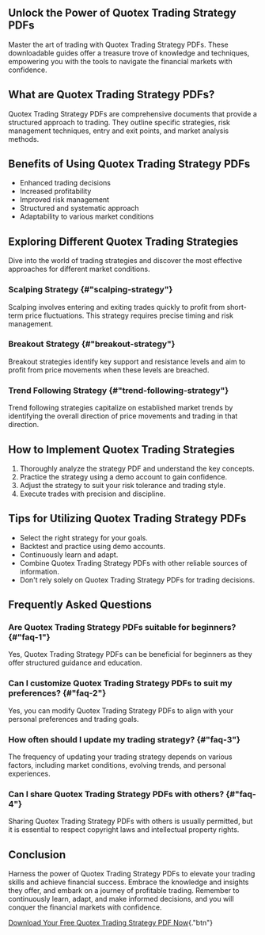 ## Unlock the Power of Quotex Trading Strategy PDFs

Master the art of trading with Quotex Trading Strategy PDFs. These
downloadable guides offer a treasure trove of knowledge and techniques,
empowering you with the tools to navigate the financial markets with
confidence.

## What are Quotex Trading Strategy PDFs?

Quotex Trading Strategy PDFs are comprehensive documents that provide a
structured approach to trading. They outline specific strategies, risk
management techniques, entry and exit points, and market analysis
methods.

## Benefits of Using Quotex Trading Strategy PDFs

-   Enhanced trading decisions
-   Increased profitability
-   Improved risk management
-   Structured and systematic approach
-   Adaptability to various market conditions

## Exploring Different Quotex Trading Strategies

Dive into the world of trading strategies and discover the most
effective approaches for different market conditions.

### Scalping Strategy {#"scalping-strategy"}

Scalping involves entering and exiting trades quickly to profit from
short-term price fluctuations. This strategy requires precise timing and
risk management.

### Breakout Strategy {#"breakout-strategy"}

Breakout strategies identify key support and resistance levels and aim
to profit from price movements when these levels are breached.

### Trend Following Strategy {#"trend-following-strategy"}

Trend following strategies capitalize on established market trends by
identifying the overall direction of price movements and trading in that
direction.

## How to Implement Quotex Trading Strategies

1.  Thoroughly analyze the strategy PDF and understand the key concepts.
2.  Practice the strategy using a demo account to gain confidence.
3.  Adjust the strategy to suit your risk tolerance and trading style.
4.  Execute trades with precision and discipline.

## Tips for Utilizing Quotex Trading Strategy PDFs

-   Select the right strategy for your goals.
-   Backtest and practice using demo accounts.
-   Continuously learn and adapt.
-   Combine Quotex Trading Strategy PDFs with other reliable sources of
    information.
-   Don\'t rely solely on Quotex Trading Strategy PDFs for trading
    decisions.

## Frequently Asked Questions

### Are Quotex Trading Strategy PDFs suitable for beginners? {#"faq-1"}

Yes, Quotex Trading Strategy PDFs can be beneficial for beginners as
they offer structured guidance and education.

### Can I customize Quotex Trading Strategy PDFs to suit my preferences? {#"faq-2"}

Yes, you can modify Quotex Trading Strategy PDFs to align with your
personal preferences and trading goals.

### How often should I update my trading strategy? {#"faq-3"}

The frequency of updating your trading strategy depends on various
factors, including market conditions, evolving trends, and personal
experiences.

### Can I share Quotex Trading Strategy PDFs with others? {#"faq-4"}

Sharing Quotex Trading Strategy PDFs with others is usually permitted,
but it is essential to respect copyright laws and intellectual property
rights.

## Conclusion

Harness the power of Quotex Trading Strategy PDFs to elevate your
trading skills and achieve financial success. Embrace the knowledge and
insights they offer, and embark on a journey of profitable trading.
Remember to continuously learn, adapt, and make informed decisions, and
you will conquer the financial markets with confidence.

[Download Your Free Quotex Trading Strategy PDF
Now](\%22https://traff.sbs/brokerqxsignup\%22){."btn"}

